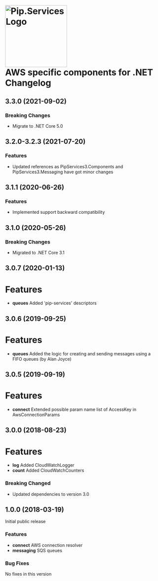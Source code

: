 # <img src="https://uploads-ssl.webflow.com/5ea5d3315186cf5ec60c3ee4/5edf1c94ce4c859f2b188094_logo.svg" alt="Pip.Services Logo" width="200"> <br/> AWS specific components for .NET Changelog

## <a name="3.3.0"></a> 3.3.0 (2021-09-02)

### Breaking Changes
* Migrate to .NET Core 5.0

## <a name="3.2.0-3.2.3"></a> 3.2.0-3.2.3 (2021-07-20) 

### Features
* Updated references as PipServices3.Components and PipServices3.Messaging have got minor changes

## <a name="3.1.1"></a> 3.1.1 (2020-06-26)

### Features
* Implemented support backward compatibility

## <a name="3.1.0"></a> 3.1.0 (2020-05-26)
### Breaking Changes
* Migrated to .NET Core 3.1

## <a name="3.0.7"></a> 3.0.7 (2020-01-13)
# Features
* **queues** Added 'pip-services' descriptors

## <a name="3.0.6"></a> 3.0.6 (2019-09-25)
# Features
* **queues** Added the logic for creating and sending messages using a FIFO queues (by Alan Joyce)

## <a name="3.0.5"></a> 3.0.5 (2019-09-19)
# Features
* **connect** Extended possible param name list of AccessKey in AwsConnectionParams

## <a name="3.0.0"></a> 3.0.0 (2018-08-23)

# Features
* **log** Added CloudWatchLogger
* **count** Added CloudWatchCounters

### Breaking Changed
* Updated dependencies to version 3.0

## <a name="1.0.0"></a> 1.0.0 (2018-03-19)

Initial public release

### Features
* **connect** AWS connection resolver
* **messaging** SQS queues

### Bug Fixes
No fixes in this version

